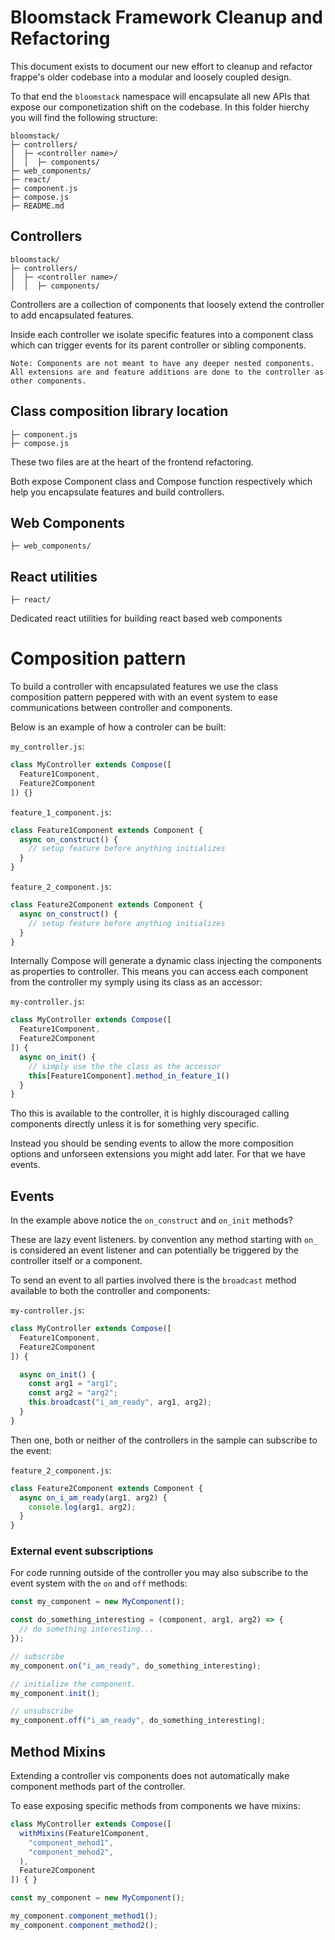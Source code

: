 # Bloomstack Framework Cleanup and Refactoring

This document exists to document our new effort to cleanup and refactor frappe's older codebase into a modular and loosely coupled design.

To that end the ```bloomstack``` namespace will encapsulate all new APIs that expose our componetization shift on the codebase. In this folder hierchy you will find the following structure:

```
bloomstack/
├─ controllers/
│  ├─ <controller name>/
│  │  ├─ components/
├─ web_components/
├─ react/
├─ component.js
├─ compose.js
├─ README.md
```

## Controllers
```
bloomstack/
├─ controllers/
│  ├─ <controller name>/
│  │  ├─ components/
```

Controllers are a collection of components that loosely extend the controller to add encapsulated features.

Inside each controller we isolate specific features into a component class which can trigger events for its parent controller or sibling components.

```Note: Components are not meant to have any deeper nested components. All extensions are and feature additions are done to the controller as other components.```

## Class composition library location
```
├─ component.js
├─ compose.js
```

These two files are at the heart of the frontend refactoring.

Both expose Component class and Compose function respectively which help you encapsulate features and build controllers.

## Web Components
```
├─ web_components/
```

## React utilities
```
├─ react/
```

Dedicated react utilities for building react based web components

# Composition pattern

To build a controller with encapsulated features we use the class composition pattern peppered with with an event system to ease communications between controller and components.

Below is an example of how a controler can be built:

`my_controller.js`:
```js
class MyController extends Compose([
  Feature1Component,
  Feature2Component
]) {}
```

`feature_1_component.js`:
```js
class Feature1Component extends Component {
  async on_construct() {
    // setup feature before anything initializes
  }
}
```

`feature_2_component.js`:
```js
class Feature2Component extends Component {
  async on_construct() {
    // setup feature before anything initializes
  }
}
```

Internally Compose will generate a dynamic class injecting the components as properties to controller. This means you can access each component from the controller my symply using its class as an accessor:

`my-controller.js`:
```js
class MyController extends Compose([
  Feature1Component,
  Feature2Component
]) {
  async on_init() {
    // simply use the the class as the accessor
    this[Feature1Component].method_in_feature_1()
  }
}
```

Tho this is available to the controller, it is highly discouraged calling components directly unless it is for something very specific. 

Instead you should be sending events to allow the more composition options and unforseen extensions you might add later. For that we have events.

## Events

In the example above notice the `on_construct` and `on_init` methods?

These are lazy event listeners. by convention any method starting with `on_` is considered an event listener and can potentially be triggered by the controller itself or a component.

To send an event to all parties involved there is the ```broadcast``` method available to both the controller and components:

`my-controller.js`:
```js
class MyController extends Compose([
  Feature1Component,
  Feature2Component
]) {

  async on_init() {
    const arg1 = "arg1";
    const arg2 = "arg2";
    this.broadcast("i_am_ready", arg1, arg2);
  }
}
```

Then one, both or neither of the controllers in the sample can subscribe to the event:


`feature_2_component.js`:
```js
class Feature2Component extends Component {
  async on_i_am_ready(arg1, arg2) {
    console.log(arg1, arg2);
  }
}
```

### External event subscriptions
For code running outside of the controller you may also subscribe to the event system with the `on` and `off` methods:

```js
const my_component = new MyComponent();

const do_something_interesting = (component, arg1, arg2) => {
  // do something interesting...
});

// subscribe
my_component.on("i_am_ready", do_something_interesting);

// initialize the component.
my_component.init();

// unsubscribe
my_component.off("i_am_ready", do_something_interesting);

```

## Method Mixins
Extending a controller vis components does not automatically make component methods part of the controller.

To ease exposing specific methods from components we have mixins:

```js
class MyController extends Compose([
  withMixins(Feature1Component,
    "component_mehod1",
    "component_mehod2",
  ),
  Feature2Component
]) { }

const my_component = new MyComponent();

my_component.component_method1();
my_component.component_method2();
```